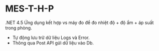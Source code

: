 # MES-T-H-P
.NET 4.5
Ứng dụng kết hợp vs máy đo để đo nhiệt độ + độ ẩm + áp suất trong phòng.
- Tự động lưu trữ dữ liệu Logs và Error.
- Thông qua Post API gửi dữ liệu vào Db.
